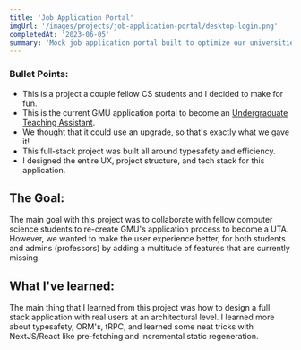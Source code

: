 ```yaml
---
title: 'Job Application Portal'
imgUrl: '/images/projects/job-application-portal/desktop-login.png'
completedAt: '2023-06-05'
summary: 'Mock job application portal built to optimize our universities TA application process for both users and admins. Type safety from frontend to back.'
---
```


### Bullet Points:

- This is a project a couple fellow CS students and I decided to make for fun.
- This is the current GMU application portal to become an [Undergraduate Teaching Assistant](https://cs.gmu.edu/employment-opportunities/undergraduate-teaching-assistants/).
- We thought that it could use an upgrade, so that's exactly what we gave it!
- This full-stack project was built all around typesafety and efficiency.
- I designed the entire UX, project structure, and tech stack for this application.

## The Goal:

The main goal with this project was to collaborate with fellow computer science students to re-create GMU's application process to become a UTA. However, we wanted to make the user experience better, for both students and admins (professors) by adding a multitude of features that are currently missing.

## What I've learned:

The main thing that I learned from this project was how to design a full stack application with real users at an architectural level. I learned more about typesafety, ORM's, tRPC, and learned some neat tricks with NextJS/React like pre-fetching and incremental static regeneration.
